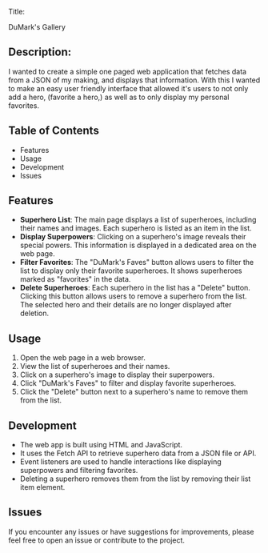 Title:

DuMark's Gallery

## Description:
I wanted to create a simple one paged web application that fetches data from a JSON of my making, 
and displays that information. With this I wanted to make an easy user friendly 
interface that allowed it's users to not only add a hero, 
(favorite a hero,) as well as to only display my personal favorites.



## Table of Contents
 - Features
 - Usage
 - Development
 - Issues




## Features
- **Superhero List**: The main page displays a list of superheroes, including their names and images. Each superhero is listed as an item in the list.
- **Display Superpowers**: Clicking on a superhero's image reveals their special powers. This information is displayed in a dedicated area on the web page.
- **Filter Favorites**: The "DuMark's Faves" button allows users to filter the list to display only their favorite superheroes. It shows superheroes marked as "favorites" in the data.
- **Delete Superheroes**: Each superhero in the list has a "Delete" button. Clicking this button allows users to remove a superhero from the list. The selected hero and their details are no longer displayed after deletion.


## Usage
1. Open the web page in a web browser.
2. View the list of superheroes and their names.
3. Click on a superhero's image to display their superpowers.
4. Click "DuMark's Faves" to filter and display favorite superheroes.
5. Click the "Delete" button next to a superhero's name to remove them from the list.


## Development
- The web app is built using HTML and JavaScript.
- It uses the Fetch API to retrieve superhero data from a JSON file or API.
- Event listeners are used to handle interactions like displaying superpowers and filtering favorites.
- Deleting a superhero removes them from the list by removing their list item element.


## Issues
If you encounter any issues or have suggestions for improvements, please feel free to open an issue or contribute to the project.


